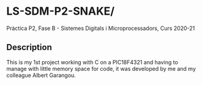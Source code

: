 # LS-SDM-P2-SNAKE/
Pràctica P2, Fase B - Sistemes Digitals i Microprocessadors, Curs 2020-21

## Description
This is my 1st project working with C on a PIC18F4321 and having to manage with little memory space for code, it was developed by me and my colleague Albert Garangou.
